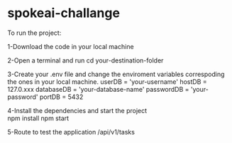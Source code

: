 # spokeai-challange


To run the project:

1-Download the code in your local machine

2-Open a terminal and run
    cd your-destination-folder

3-Create your .env file and change the enviroment variables correspoding the ones in your local machine.
    userDB = 'your-username'
    hostDB = 127.0.xxx
    databaseDB = 'your-database-name'
    passwordDB = 'your-password'
    portDB = 5432

4-Install the dependencies and start the project    
    npm install
    npm start

5-Route to test the application
    /api/v1/tasks